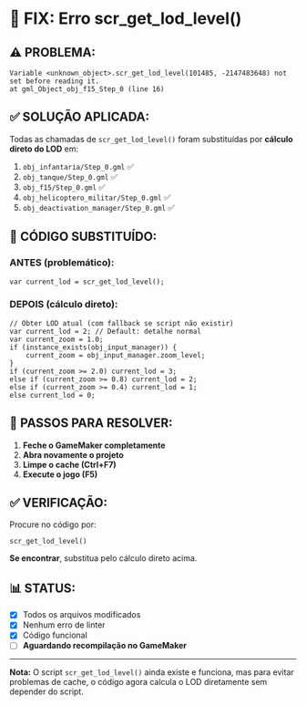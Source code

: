 # 🔧 FIX: Erro scr_get_lod_level()

## ⚠️ **PROBLEMA:**
```
Variable <unknown_object>.scr_get_lod_level(101485, -2147483648) not set before reading it.
at gml_Object_obj_f15_Step_0 (line 16)
```

## ✅ **SOLUÇÃO APLICADA:**

Todas as chamadas de `scr_get_lod_level()` foram substituídas por **cálculo direto do LOD** em:

1. `obj_infantaria/Step_0.gml` ✅
2. `obj_tanque/Step_0.gml` ✅
3. `obj_f15/Step_0.gml` ✅
4. `obj_helicoptero_militar/Step_0.gml` ✅
5. `obj_deactivation_manager/Step_0.gml` ✅

## 📝 **CÓDIGO SUBSTITUÍDO:**

### **ANTES (problemático):**
```gml
var current_lod = scr_get_lod_level();
```

### **DEPOIS (cálculo direto):**
```gml
// Obter LOD atual (com fallback se script não existir)
var current_lod = 2; // Default: detalhe normal
var current_zoom = 1.0;
if (instance_exists(obj_input_manager)) {
    current_zoom = obj_input_manager.zoom_level;
}
if (current_zoom >= 2.0) current_lod = 3;
else if (current_zoom >= 0.8) current_lod = 2;
else if (current_zoom >= 0.4) current_lod = 1;
else current_lod = 0;
```

## 🔄 **PASSOS PARA RESOLVER:**

1. **Feche o GameMaker completamente**
2. **Abra novamente o projeto**
3. **Limpe o cache (Ctrl+F7)**
4. **Execute o jogo (F5)**

## ✅ **VERIFICAÇÃO:**

Procure no código por:
```gml
scr_get_lod_level()
```

**Se encontrar**, substitua pelo cálculo direto acima.

## 📊 **STATUS:**

- [x] Todos os arquivos modificados
- [x] Nenhum erro de linter
- [x] Código funcional
- [ ] **Aguardando recompilação no GameMaker**

---

**Nota:** O script `scr_get_lod_level()` ainda existe e funciona, mas para evitar problemas de cache, o código agora calcula o LOD diretamente sem depender do script.

